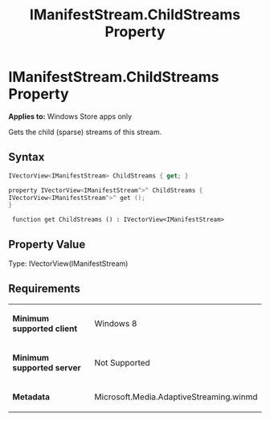 ﻿---
title: IManifestStream.ChildStreams Property
TOCTitle: ChildStreams Property
ms:assetid: 8dff8f9d-ca08-4896-8c9d-6b19584ec059
ms:mtpsurl: https://msdn.microsoft.com/en-us/library/JJ822779(v=VS.90)
ms:contentKeyID: 50079533
ms.date: 11/19/2012
mtps_version: v=VS.90
dev_langs:
- csharp
- c++
- jscript
---

# IManifestStream.ChildStreams Property

**Applies to:** Windows Store apps only

Gets the child (sparse) streams of this stream.

## Syntax

``` csharp
IVectorView<IManifestStream> ChildStreams { get; }
```

``` c++
property IVectorView<IManifestStream^>^ ChildStreams {
IVectorView<IManifestStream^>^ get ();
}
```

``` jscript
 function get ChildStreams () : IVectorView<IManifestStream>
```

## Property Value

Type: IVectorView(IManifestStream)

## Requirements

<table>
<colgroup>
<col style="width: 50%" />
<col style="width: 50%" />
</colgroup>
<tbody>
<tr class="odd">
<td><p><strong>Minimum supported client</strong></p></td>
<td><p>Windows 8</p></td>
</tr>
<tr class="even">
<td><p><strong>Minimum supported server</strong></p></td>
<td><p>Not Supported</p></td>
</tr>
<tr class="odd">
<td><p><strong>Metadata</strong></p></td>
<td><p>Microsoft.Media.AdaptiveStreaming.winmd</p></td>
</tr>
</tbody>
</table>


